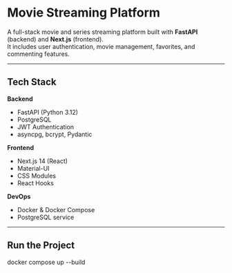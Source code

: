 #  Movie Streaming Platform

A full-stack movie and series streaming platform built with **FastAPI** (backend) and **Next.js** (frontend).  
It includes user authentication, movie management, favorites, and commenting features.

---

##  Tech Stack

**Backend**
- FastAPI (Python 3.12)
- PostgreSQL
- JWT Authentication
- asyncpg, bcrypt, Pydantic

**Frontend**
- Next.js 14 (React)
- Material-UI
- CSS Modules
- React Hooks

**DevOps**
- Docker & Docker Compose
- PostgreSQL service

---

## Run the Project
docker compose up --build


